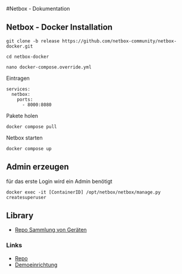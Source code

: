 #Netbox - Dokumentation

## Netbox - Docker Installation
```
git clone -b release https://github.com/netbox-community/netbox-docker.git
```
```
cd netbox-docker
```
```
nano docker-compose.override.yml
```
Eintragen
```
services:
  netbox:
    ports:
      - 8000:8080
```
Pakete holen
```
docker compose pull
```
Netbox starten
```
docker compose up
```

## Admin erzeugen
für das erste Login wird ein Admin benötigt
```
docker exec -it [ContainerID] /opt/netbox/netbox/manage.py createsuperuser
```
## Library
+ [Repo Sammlung von Geräten](https://github.com/netbox-community/devicetype-library/tree/master)


### Links
+ [Repo](https://github.com/netbox-community/netbox-docker?ref=packetswitch.co.uk)
+ [Demoeinrichtung](https://netbox.c3voc.de/dcim/regions/)
